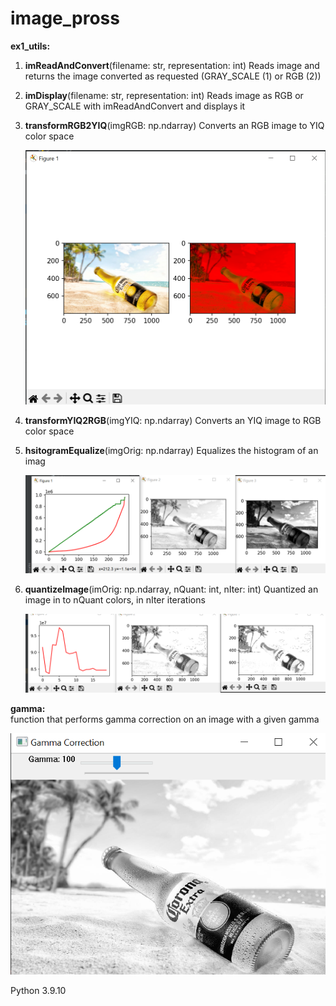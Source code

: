 # image_pross

**ex1_utils:**
1. **imReadAndConvert**(filename: str, representation: int)
   Reads image and returns the image converted as requested (GRAY_SCALE (1) or RGB (2))
   
2. **imDisplay**(filename: str, representation: int)
    Reads image as RGB or GRAY_SCALE with imReadAndConvert and displays it
    
3. **transformRGB2YIQ**(imgRGB: np.ndarray)
    Converts an RGB image to YIQ color space
    
    ![Alt text](images/1.png)
    
4. **transformYIQ2RGB**(imgYIQ: np.ndarray)
   Converts an YIQ image to RGB color space
   
5. **hsitogramEqualize**(imgOrig: np.ndarray)
    Equalizes the histogram of an imag
    
    ![Alt text](images/2.png)
    
6. **quantizeImage**(imOrig: np.ndarray, nQuant: int, nIter: int)
    Quantized an image in to nQuant colors, in nIter iterations
    
    ![Alt text](images/3.png)
    
    
**gamma:**    
function that performs gamma correction on an image with a given gamma

![Alt text](images/4.png)

Python 3.9.10


